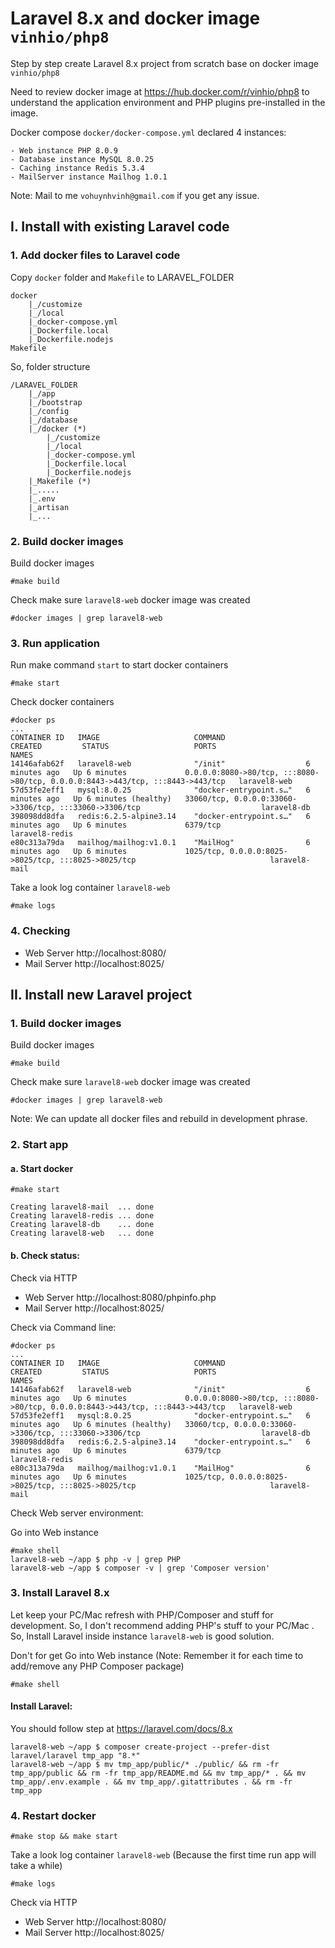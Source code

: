 # Laravel 8.x and docker image `vinhio/php8`

Step by step create Laravel 8.x project from scratch base on docker image `vinhio/php8`

Need to review docker image at https://hub.docker.com/r/vinhio/php8 to understand the application environment and PHP plugins pre-installed in the image.

Docker compose `docker/docker-compose.yml` declared 4 instances:

    - Web instance PHP 8.0.9
    - Database instance MySQL 8.0.25
    - Caching instance Redis 5.3.4
    - MailServer instance Mailhog 1.0.1

Note: Mail to me `vohuynhvinh@gmail.com` if you get any issue.

## I. Install with existing Laravel code

### 1. Add docker files to Laravel code

Copy `docker` folder and `Makefile` to LARAVEL_FOLDER

    docker
        |_/customize
        |_/local
        |_docker-compose.yml
        |_Dockerfile.local
        |_Dockerfile.nodejs
    Makefile

So, folder structure

    /LARAVEL_FOLDER
        |_/app 
        |_/bootstrap
        |_/config
        |_/database
        |_/docker (*)
            |_/customize
            |_/local
            |_docker-compose.yml
            |_Dockerfile.local
            |_Dockerfile.nodejs
        |_Makefile (*)
        |_.....
        |_.env
        |_artisan
        |_...


### 2. Build docker images

Build docker images

    #make build

Check make sure `laravel8-web` docker image was created

    #docker images | grep laravel8-web

### 3. Run application

Run make command `start` to start docker containers

    #make start

Check docker containers

    #docker ps
    ...
    CONTAINER ID   IMAGE                     COMMAND                  CREATED         STATUS                   PORTS                                                                            NAMES
    14146afab62f   laravel8-web              "/init"                  6 minutes ago   Up 6 minutes             0.0.0.0:8080->80/tcp, :::8080->80/tcp, 0.0.0.0:8443->443/tcp, :::8443->443/tcp   laravel8-web
    57d53fe2eff1   mysql:8.0.25              "docker-entrypoint.s…"   6 minutes ago   Up 6 minutes (healthy)   33060/tcp, 0.0.0.0:33060->3306/tcp, :::33060->3306/tcp                           laravel8-db
    398098dd8dfa   redis:6.2.5-alpine3.14    "docker-entrypoint.s…"   6 minutes ago   Up 6 minutes             6379/tcp                                                                         laravel8-redis
    e80c313a79da   mailhog/mailhog:v1.0.1    "MailHog"                6 minutes ago   Up 6 minutes             1025/tcp, 0.0.0.0:8025->8025/tcp, :::8025->8025/tcp                              laravel8-mail

Take a look log container `laravel8-web`

    #make logs

### 4. Checking

- Web Server http://localhost:8080/
- Mail Server http://localhost:8025/

## II. Install new Laravel project

### 1. Build docker images

Build docker images

    #make build

Check make sure `laravel8-web` docker image was created

    #docker images | grep laravel8-web

Note: We can update all docker files and rebuild in development phrase.

### 2. Start app
#### a. Start docker

    #make start

    Creating laravel8-mail  ... done
    Creating laravel8-redis ... done
    Creating laravel8-db    ... done
    Creating laravel8-web   ... done


#### b. Check status:
Check via HTTP

- Web Server http://localhost:8080/phpinfo.php
- Mail Server http://localhost:8025/

Check via Command line:

    #docker ps
    ...
    CONTAINER ID   IMAGE                     COMMAND                  CREATED         STATUS                   PORTS                                                                            NAMES
    14146afab62f   laravel8-web              "/init"                  6 minutes ago   Up 6 minutes             0.0.0.0:8080->80/tcp, :::8080->80/tcp, 0.0.0.0:8443->443/tcp, :::8443->443/tcp   laravel8-web
    57d53fe2eff1   mysql:8.0.25              "docker-entrypoint.s…"   6 minutes ago   Up 6 minutes (healthy)   33060/tcp, 0.0.0.0:33060->3306/tcp, :::33060->3306/tcp                           laravel8-db
    398098dd8dfa   redis:6.2.5-alpine3.14    "docker-entrypoint.s…"   6 minutes ago   Up 6 minutes             6379/tcp                                                                         laravel8-redis
    e80c313a79da   mailhog/mailhog:v1.0.1    "MailHog"                6 minutes ago   Up 6 minutes             1025/tcp, 0.0.0.0:8025->8025/tcp, :::8025->8025/tcp                              laravel8-mail

Check Web server environment:

Go into Web instance

    #make shell
    laravel8-web ~/app $ php -v | grep PHP
    laravel8-web ~/app $ composer -v | grep 'Composer version'

### 3. Install Laravel 8.x

Let keep your PC/Mac refresh with PHP/Composer and stuff for development. So, I don't recommend adding PHP's stuff to your PC/Mac
. So, Install Laravel inside instance `laravel8-web` is good solution.

Don't for get Go into Web instance (Note: Remember it for each time to add/remove any PHP Composer package)

    #make shell

#### Install Laravel:

You should follow step at https://laravel.com/docs/8.x

    laravel8-web ~/app $ composer create-project --prefer-dist laravel/laravel tmp_app "8.*"
    laravel8-web ~/app $ mv tmp_app/public/* ./public/ && rm -fr tmp_app/public && rm -fr tmp_app/README.md && mv tmp_app/* . && mv tmp_app/.env.example . && mv tmp_app/.gitattributes . && rm -fr tmp_app

### 4. Restart docker

    #make stop && make start

Take a look log container `laravel8-web` (Because the first time run app will take a while)

    #make logs

Check via HTTP

- Web Server http://localhost:8080/
- Mail Server http://localhost:8025/
